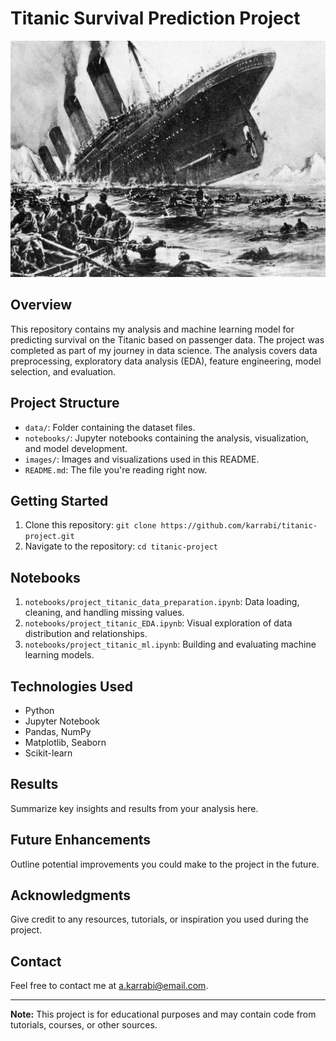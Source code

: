 # Titanic Survival Prediction Project

![Titanic](images/titanicillustration.jpg) <!-- Add an image related to your project -->

## Overview

This repository contains my analysis and machine learning model for predicting survival on the Titanic based on passenger data. The project was completed as part of my journey in data science. The analysis covers data preprocessing, exploratory data analysis (EDA), feature engineering, model selection, and evaluation.

## Project Structure

- `data/`: Folder containing the dataset files.
- `notebooks/`: Jupyter notebooks containing the analysis, visualization, and model development.
- `images/`: Images and visualizations used in this README.
- `README.md`: The file you're reading right now.

## Getting Started

1. Clone this repository: `git clone https://github.com/karrabi/titanic-project.git`
2. Navigate to the repository: `cd titanic-project`

## Notebooks

1. `notebooks/project_titanic_data_preparation.ipynb`: Data loading, cleaning, and handling missing values. 
2. `notebooks/project_titanic_EDA.ipynb`: Visual exploration of data distribution and relationships.
2. `notebooks/project_titanic_ml.ipynb`: Building and evaluating machine learning models.

## Technologies Used

- Python
- Jupyter Notebook
- Pandas, NumPy
- Matplotlib, Seaborn
- Scikit-learn

## Results

Summarize key insights and results from your analysis here.

## Future Enhancements

Outline potential improvements you could make to the project in the future.

## Acknowledgments

Give credit to any resources, tutorials, or inspiration you used during the project.

## Contact

Feel free to contact me at a.karrabi@email.com.

---

**Note:** This project is for educational purposes and may contain code from tutorials, courses, or other sources.
